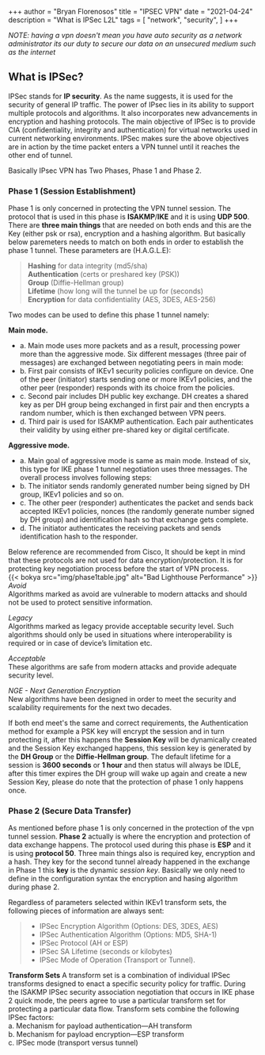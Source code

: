 +++
author = "Bryan Florenosos"
title = "IPSEC VPN"
date = "2021-04-24"
description = "What is IPSec L2L"
tags = [
    "network",
    "security",
]
+++

*NOTE: having a vpn doesn't mean you have auto security as a network administrator its our duty to secure our data on an unsecured medium such as the internet*

## What is IPSec? 
IPSec stands for **IP security**. As the name suggests, it is used for the security of general IP traffic. The power of IPsec lies in its ability to support multiple protocols and algorithms. It also incorporates new advancements in encryption and hashing protocols. The main objective of IPSec is to provide CIA (confidentiality, integrity and authentication) for virtual networks used in current networking environments. IPSec makes sure the above objectives are in action by the time packet enters a VPN tunnel until it reaches the other end of tunnel.

Basically IPsec VPN has Two Phases, Phase 1 and Phase 2.

### Phase 1 (Session Establishment)
Phase 1 is only concerned in protecting the VPN tunnel session. The protocol that is used in this phase is **ISAKMP**/**IKE** and it is using **UDP 500**. There are **three main things** that are needed on both ends and this are the Key (either psk or rsa), encryption and a hashing algorithm. But basically below paremeters needs to match on both ends in order to establish the phase 1 tunnel. These parameters are (H.A.G.L.E):  

> **Hashing** for data integrity (md5/sha)  
> **Authentication** (certs or preshared key (PSK))  
> **Group** (Diffie-Hellman group)  
> **Lifetime** (how long will the tunnel be up for (seconds)  
> **Encryption** for data confidentiality (AES, 3DES, AES-256)  

Two modes can be used to define this phase 1 tunnel namely:  

**Main mode.**  
* a. Main mode uses more packets and as a result, processing power more than the aggressive mode. Six different messages (three pair of messages) are exchanged between negotiating peers in main mode:
* b. First pair consists of IKEv1 security policies configure on device. One of the peer (initiator) starts sending one or more IKEv1 policies, and the other peer (responder) responds with its choice from the policies.
* c. Second pair includes DH public key exchange. DH creates a shared key as per DH group being exchanged in first pair and then encrypts a random number, which is then exchanged between VPN peers.
* d. Third pair is used for ISAKMP authentication. Each pair authenticates their validity by using either pre-shared key or digital certificate.  

**Aggressive mode.**   
* a. Main goal of aggressive mode is same as main mode. Instead of six, this type for IKE phase 1 tunnel negotiation uses three messages. The overall process involves following steps:
* b. The initiator sends randomly generated number being signed by DH group, IKEv1 policies and so on.
* c. The other peer (responder) authenticates the packet and sends back accepted IKEv1 policies, nonces (the randomly generate number signed by DH group) and identification hash so that exchange gets complete.
* d. The initiator authenticates the receiving packets and sends identification hash to the responder.


Below reference are recommended from Cisco, It should be kept in mind that these protocols are not used for data encryption/protection. It is for protecting key negotiation process before the start of VPN process.  
{{< bokya src="img/phase1table.jpg" alt="Bad Lighthouse Performance" >}}  
*Avoid*  
    Algorithms marked as avoid are vulnerable to modern attacks and should not be used to protect sensitive information.  

*Legacy*  
    Algorithms marked as legacy provide acceptable security level. Such algorithms should only be used in situations where interoperability is required or in case of device’s limitation etc.  

*Acceptable*  
    These algorithms are safe from modern attacks and provide adequate security level.  

*NGE - Next Generation Encryption*  
    New algorithms have been designed in order to meet the security and scalability requirements for the next two decades.  

If both end meet's the same and correct requirements, the Authentication method for example a PSK key will encrypt the session and in turn protecting it, after this happens the **Session Key** will be dynamically created and the Session Key exchanged happens, this session key is generated by the **DH Group** or the **Diffie-Hellman group**. The default lifetime for a session is **3600 seconds** or **1 hour** and then status will always be IDLE, after this timer expires the DH group will wake up again and create a new Session Key, please do note that the protection of phase 1 only happens once.  





### Phase 2  (Secure Data Transfer)
As mentioned before phase 1 is only concerned in the protection of the vpn tunnel session. **Phase 2** actually is where the encryption and protection of data exchange happens. The protocol used during this phase is **ESP** and it is using **protocol 50**.
Three main things also is required key, encryption and a hash. They key for the second tunnel already happened in the exchange in Phase 1 this **key** is the dynamic *session key*. Basically we only need to define in the configuration syntax the encryption and hasing algorithm during phase 2.    

Regardless of parameters selected within IKEv1 transform sets, the following pieces of information are always sent:
>* IPSec Encryption Algorithm (Options: DES, 3DES, AES)
>* IPSec Authentication Algorithm (Options: MD5, SHA-1)
>* IPSec Protocol (AH or ESP)
>* IPSec SA Lifetime (seconds or kilobytes)
>* IPSec Mode of Operation (Transport or Tunnel).

**Transform Sets** 
A transform set is a combination of individual IPSec transforms designed to enact a specific security policy for traffic. During the ISAKMP IPSec security association negotiation that occurs in IKE phase 2 quick mode, the peers agree to use a particular transform set for protecting a particular data flow. Transform sets combine the following IPSec factors:  
a. Mechanism for payload authentication—AH transform  
b.  Mechanism for payload encryption—ESP transform  
c.  IPSec mode (transport versus tunnel)  


